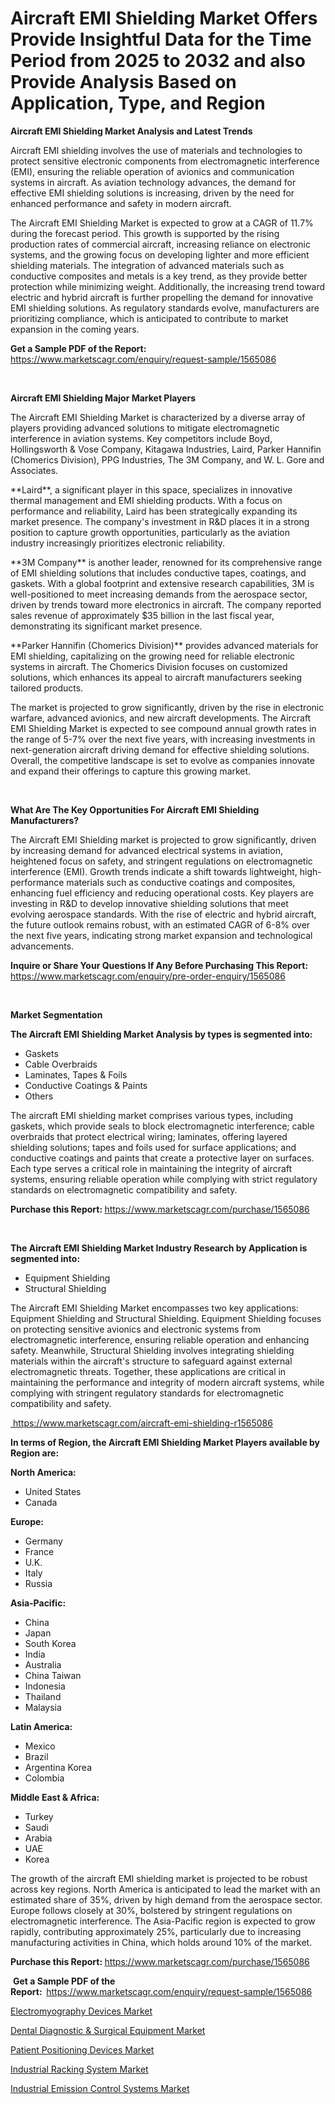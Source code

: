 <p><h1>Aircraft EMI Shielding Market Offers Provide Insightful Data for the Time Period from 2025 to 2032 and also Provide Analysis Based on Application, Type, and Region</h1></p><p><strong>Aircraft EMI Shielding Market Analysis and Latest Trends</strong></p>
<p><p>Aircraft EMI shielding involves the use of materials and technologies to protect sensitive electronic components from electromagnetic interference (EMI), ensuring the reliable operation of avionics and communication systems in aircraft. As aviation technology advances, the demand for effective EMI shielding solutions is increasing, driven by the need for enhanced performance and safety in modern aircraft.</p><p>The Aircraft EMI Shielding Market is expected to grow at a CAGR of 11.7% during the forecast period. This growth is supported by the rising production rates of commercial aircraft, increasing reliance on electronic systems, and the growing focus on developing lighter and more efficient shielding materials. The integration of advanced materials such as conductive composites and metals is a key trend, as they provide better protection while minimizing weight. Additionally, the increasing trend toward electric and hybrid aircraft is further propelling the demand for innovative EMI shielding solutions. As regulatory standards evolve, manufacturers are prioritizing compliance, which is anticipated to contribute to market expansion in the coming years.</p></p>
<p><strong>Get a Sample PDF of the Report:&nbsp;</strong> <a href="https://www.marketscagr.com/enquiry/request-sample/1565086?utm_campaign=2517&utm_medium=2&utm_source=Github&utm_content=ia&utm_term=08042025&utm_id=aircraft-emi-shielding">https://www.marketscagr.com/enquiry/request-sample/1565086</a></p>
<p>&nbsp;</p>
<p><strong>Aircraft EMI Shielding Major Market Players</strong></p>
<p><p>The Aircraft EMI Shielding Market is characterized by a diverse array of players providing advanced solutions to mitigate electromagnetic interference in aviation systems. Key competitors include Boyd, Hollingsworth & Vose Company, Kitagawa Industries, Laird, Parker Hannifin (Chomerics Division), PPG Industries, The 3M Company, and W. L. Gore and Associates.</p><p>**Laird**, a significant player in this space, specializes in innovative thermal management and EMI shielding products. With a focus on performance and reliability, Laird has been strategically expanding its market presence. The company's investment in R&D places it in a strong position to capture growth opportunities, particularly as the aviation industry increasingly prioritizes electronic reliability.</p><p>**3M Company** is another leader, renowned for its comprehensive range of EMI shielding solutions that includes conductive tapes, coatings, and gaskets. With a global footprint and extensive research capabilities, 3M is well-positioned to meet increasing demands from the aerospace sector, driven by trends toward more electronics in aircraft. The company reported sales revenue of approximately $35 billion in the last fiscal year, demonstrating its significant market presence.</p><p>**Parker Hannifin (Chomerics Division)** provides advanced materials for EMI shielding, capitalizing on the growing need for reliable electronic systems in aircraft. The Chomerics Division focuses on customized solutions, which enhances its appeal to aircraft manufacturers seeking tailored products.</p><p>The market is projected to grow significantly, driven by the rise in electronic warfare, advanced avionics, and new aircraft developments. The Aircraft EMI Shielding Market is expected to see compound annual growth rates in the range of 5-7% over the next five years, with increasing investments in next-generation aircraft driving demand for effective shielding solutions. Overall, the competitive landscape is set to evolve as companies innovate and expand their offerings to capture this growing market.</p></p>
<p>&nbsp;</p>
<p><strong>What Are The Key Opportunities For Aircraft EMI Shielding Manufacturers?</strong></p>
<p><p>The Aircraft EMI Shielding market is projected to grow significantly, driven by increasing demand for advanced electrical systems in aviation, heightened focus on safety, and stringent regulations on electromagnetic interference (EMI). Growth trends indicate a shift towards lightweight, high-performance materials such as conductive coatings and composites, enhancing fuel efficiency and reducing operational costs. Key players are investing in R&D to develop innovative shielding solutions that meet evolving aerospace standards. With the rise of electric and hybrid aircraft, the future outlook remains robust, with an estimated CAGR of 6-8% over the next five years, indicating strong market expansion and technological advancements.</p></p>
<p><strong>Inquire or Share Your Questions If Any Before Purchasing This Report:</strong> <a href="https://www.marketscagr.com/enquiry/pre-order-enquiry/1565086?utm_campaign=2517&utm_medium=2&utm_source=Github&utm_content=ia&utm_term=08042025&utm_id=aircraft-emi-shielding">https://www.marketscagr.com/enquiry/pre-order-enquiry/1565086</a></p>
<p>&nbsp;</p>
<p><strong>Market Segmentation</strong></p>
<p><strong>The Aircraft EMI Shielding Market Analysis by types is segmented into:</strong></p>
<p><ul><li>Gaskets</li><li>Cable Overbraids</li><li>Laminates, Tapes & Foils</li><li>Conductive Coatings & Paints</li><li>Others</li></ul></p>
<p><p>The aircraft EMI shielding market comprises various types, including gaskets, which provide seals to block electromagnetic interference; cable overbraids that protect electrical wiring; laminates, offering layered shielding solutions; tapes and foils used for surface applications; and conductive coatings and paints that create a protective layer on surfaces. Each type serves a critical role in maintaining the integrity of aircraft systems, ensuring reliable operation while complying with strict regulatory standards on electromagnetic compatibility and safety.</p></p>
<p><strong>Purchase this Report:&nbsp;</strong><a href="https://www.marketscagr.com/purchase/1565086?utm_campaign=2517&utm_medium=2&utm_source=Github&utm_content=ia&utm_term=08042025&utm_id=aircraft-emi-shielding">https://www.marketscagr.com/purchase/1565086</a></p>
<p>&nbsp;</p>
<p><strong>The Aircraft EMI Shielding Market Industry Research by Application is segmented into:</strong></p>
<p><ul><li>Equipment Shielding</li><li>Structural Shielding</li></ul></p>
<p><p>The Aircraft EMI Shielding Market encompasses two key applications: Equipment Shielding and Structural Shielding. Equipment Shielding focuses on protecting sensitive avionics and electronic systems from electromagnetic interference, ensuring reliable operation and enhancing safety. Meanwhile, Structural Shielding involves integrating shielding materials within the aircraft's structure to safeguard against external electromagnetic threats. Together, these applications are critical in maintaining the performance and integrity of modern aircraft systems, while complying with stringent regulatory standards for electromagnetic compatibility and safety.</p></p>
<p><a href="https://www.marketscagr.com/aircraft-emi-shielding-r1565086?utm_campaign=2517&utm_medium=2&utm_source=Github&utm_content=ia&utm_term=08042025&utm_id=aircraft-emi-shielding">&nbsp;https://www.marketscagr.com/aircraft-emi-shielding-r1565086</a></p>
<p><strong>In terms of Region, the Aircraft EMI Shielding Market Players available by Region are:</strong></p>
<p>
    <p> <strong> North America: </strong>
        <ul>
            <li>United States</li>
            <li>Canada</li>
        </ul>
        </p> 
    <p> <strong> Europe: </strong>
        <ul>
            <li>Germany</li>
            <li>France</li>
            <li>U.K.</li>
            <li>Italy</li>
            <li>Russia</li>
        </ul>
        </p> 
    <p> <strong> Asia-Pacific: </strong>
        <ul>
            <li>China</li>
            <li>Japan</li>
            <li>South Korea</li>
            <li>India</li>
            <li>Australia</li>
            <li>China Taiwan</li>
            <li>Indonesia</li>
            <li>Thailand</li>
            <li>Malaysia</li>
        </ul>
        </p> 
    <p> <strong> Latin America: </strong>
        <ul>
            <li>Mexico</li>
            <li>Brazil</li>
            <li>Argentina Korea</li>
            <li>Colombia</li>
        </ul>
        </p> 
    <p> <strong> Middle East & Africa: </strong>
        <ul>
            <li>Turkey</li>
            <li>Saudi</li>
            <li>Arabia</li>
            <li>UAE</li>
            <li>Korea</li>
        </ul>
    </p>
    </p>
<p><p>The growth of the aircraft EMI shielding market is projected to be robust across key regions. North America is anticipated to lead the market with an estimated share of 35%, driven by high demand from the aerospace sector. Europe follows closely at 30%, bolstered by stringent regulations on electromagnetic interference. The Asia-Pacific region is expected to grow rapidly, contributing approximately 25%, particularly due to increasing manufacturing activities in China, which holds around 10% of the market.</p></p>
<p><strong>Purchase this Report: </strong><a href="https://www.marketscagr.com/purchase/1565086?utm_campaign=2517&utm_medium=2&utm_source=Github&utm_content=ia&utm_term=08042025&utm_id=aircraft-emi-shielding">https://www.marketscagr.com/purchase/1565086</a></p>
<p>&nbsp;<strong>Get a Sample PDF of the Report:&nbsp;&nbsp;</strong><a href="https://www.marketscagr.com/enquiry/request-sample/1565086?utm_campaign=2517&utm_medium=2&utm_source=Github&utm_content=ia&utm_term=08042025&utm_id=aircraft-emi-shielding">https://www.marketscagr.com/enquiry/request-sample/1565086</a></p>
<p><strong></strong></p>
<p><p><a href="https://www.linkedin.com/pulse/electromyography-devices-market-growth-competitive-frkwe?utm_campaign=2517&utm_medium=2&utm_source=Github&utm_content=ia&utm_term=08042025&utm_id=aircraft-emi-shielding">Electromyography Devices Market</a></p><p><a href="https://www.linkedin.com/pulse/informative-market-analysis-dental-diagnostic-surgical-equipment-qeyle?utm_campaign=2517&utm_medium=2&utm_source=Github&utm_content=ia&utm_term=08042025&utm_id=aircraft-emi-shielding">Dental Diagnostic & Surgical Equipment Market</a></p><p><a href="https://www.linkedin.com/pulse/global-patient-positioning-devices-market-report-2025-2032-a5gif?utm_campaign=2517&utm_medium=2&utm_source=Github&utm_content=ia&utm_term=08042025&utm_id=aircraft-emi-shielding">Patient Positioning Devices Market</a></p><p><a href="https://github.com/JakirUddin511/Market-Research-Report-List-2/blob/main/industrial-racking-system-market.md?utm_campaign=2517&utm_medium=2&utm_source=Github&utm_content=ia&utm_term=08042025&utm_id=aircraft-emi-shielding">Industrial Racking System Market</a></p><p><a href="https://github.com/ChiragRP21/Market-Research-Report-List-7/blob/main/industrial-emission-control-systems-market.md?utm_campaign=2517&utm_medium=2&utm_source=Github&utm_content=ia&utm_term=08042025&utm_id=aircraft-emi-shielding">Industrial Emission Control Systems Market</a></p></p>